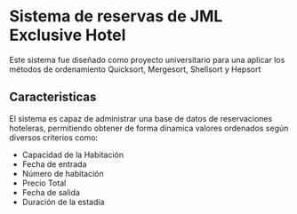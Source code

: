 # Sistema de reservas de JML Exclusive Hotel

Este sistema fue diseñado como proyecto universitario para una aplicar los métodos de ordenamiento Quicksort, Mergesort, Shellsort y Hepsort

## Caracteristicas

El sistema es capaz de administrar una base de datos de reservaciones hoteleras, permitiendo obtener de forma dinamica valores ordenados según diversos criterios como:

* Capacidad de la Habitación
* Fecha de entrada
* Número de habitación
* Precio Total
* Fecha de salida
* Duración de la estadía